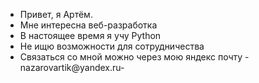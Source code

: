 - Привет, я Артём.
- Мне интересна веб-разработка
- В настоящее время я учу Python
- Не ищю возможности для сотрудничества
- Связаться со мной можно через мою яндекс почту -nazarovartik@yandex.ru-
